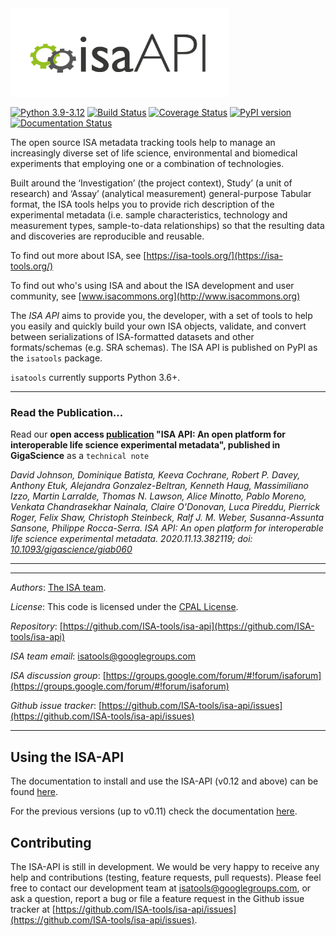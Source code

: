 
<div style="width:100%;">
<img src="https://raw.githubusercontent.com/ISA-tools/ISA-tools.github.io/master/wp-content/uploads/2016/03/isa-api-logo.png" alt="ISA-API Logo" title="ISA-API Logo" width="350" align="left" display: block; />
</div>

<br/><br/>

<br/><br/>

<br/><br/>

[![Python 3.9-3.12](https://img.shields.io/badge/python-3.9_|_3.10_|_3.11_|_3.12-blue.svg)](https://www.python.org/)
[![Build Status](https://img.shields.io/github/actions/workflow/status/sorenwacker/isa-api/buildandtestpython.yml?branch=python-3.12)](https://github.com/sorenwacker/isa-api/actions/workflows/buildandtestpython.yml)
[![Coverage Status](https://coveralls.io/repos/github/sorenwacker/isa-api/badge.svg?branch=master)](https://coveralls.io/github/sorenwacker/isa-api?branch=master)
[![PyPI version](https://badge.fury.io/py/isatools.svg)](https://pypi.python.org/pypi/isatools/)
[![Documentation Status](https://readthedocs.org/projects/isatools/badge/?version=latest)](http://isatools.readthedocs.org/en/latest/?badge=latest)


The open source ISA metadata tracking tools help to manage an increasingly diverse set of life science, environmental and biomedical experiments that employing one or a combination of technologies.

Built around the ‘Investigation’ (the project context), Study’ (a unit of research) and ‘Assay’ (analytical measurement) general-purpose Tabular format, the ISA tools helps you to provide rich description of the experimental metadata (i.e. sample characteristics, technology and measurement types, sample-to-data relationships) so that the resulting data and discoveries are reproducible and reusable.

To find out more about ISA, see [https://isa-tools.org/](https://isa-tools.org/)

To find out who's using ISA and about the ISA development and user community, see [www.isacommons.org](http://www.isacommons.org)

The *ISA API*  aims to provide you, the developer, with a set of tools to help you easily and quickly build your own ISA objects, validate, and convert between serializations of ISA-formatted datasets and other formats/schemas (e.g. SRA schemas). The ISA API is published on PyPI as the `isatools` package.

`isatools` currently supports Python 3.6+.

----
### Read the Publication...

Read our **open access [publication](https://doi.org/10.1093/gigascience/giab060) "ISA API: An open platform for interoperable life science experimental metadata", published in GigaScience** as a `technical note`

*David Johnson, Dominique Batista, Keeva Cochrane, Robert P. Davey, Anthony Etuk, Alejandra Gonzalez-Beltran, Kenneth Haug, Massimiliano Izzo, Martin Larralde, Thomas N. Lawson, Alice Minotto, Pablo Moreno, Venkata Chandrasekhar Nainala, Claire O'Donovan, Luca Pireddu, Pierrick Roger, Felix Shaw, Christoph Steinbeck, Ralf J. M. Weber, Susanna-Assunta Sansone, Philippe Rocca-Serra.
ISA API: An open platform for interoperable life science experimental metadata. 2020.11.13.382119; doi:
[10.1093/gigascience/giab060](https://doi.org/10.1093/gigascience/giab060)*

----


----
*Authors*: [The ISA team](http://www.isa-tools.org/team/).

*License*:      This code is licensed under the [CPAL License](https://raw.githubusercontent.com/ISA-tools/isa-api/master/LICENSE.txt).

*Repository*:   [https://github.com/ISA-tools/isa-api](https://github.com/ISA-tools/isa-api)

*ISA team email*: [isatools@googlegroups.com](mailto:isatools@googlegroups.com)

*ISA discussion group*: [https://groups.google.com/forum/#!forum/isaforum](https://groups.google.com/forum/#!forum/isaforum)

*Github issue tracker*: [https://github.com/ISA-tools/isa-api/issues](https://github.com/ISA-tools/isa-api/issues)

----
Using the ISA-API
-----------------

The documentation to install and use the ISA-API (v0.12 and above) can be found [here](https://isa-tools.org/isa-api/content/index.html).

For the previous versions (up to v0.11) check the documentation [here](https://isatools.readthedocs.io/en/latest/).

Contributing
------------
The ISA-API is still in development. We would be very happy to receive any help and contributions (testing, feature requests, pull requests). Please feel free to contact our development team at [isatools@googlegroups.com](mailto:isatools@googlegroups.com), or ask a question, report a bug or file a feature request in the Github issue tracker at [https://github.com/ISA-tools/isa-api/issues](https://github.com/ISA-tools/isa-api/issues).
